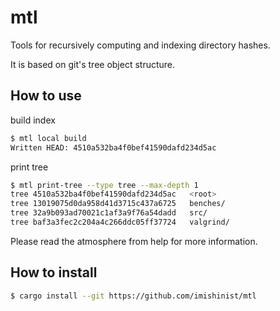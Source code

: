 # mtl

Tools for recursively computing and indexing directory hashes.

It is based on git's tree object structure.

## How to use

build index

```bash
$ mtl local build
Written HEAD: 4510a532ba4f0bef41590dafd234d5ac
```

print tree

```bash
$ mtl print-tree --type tree --max-depth 1
tree 4510a532ba4f0bef41590dafd234d5ac   <root>
tree 13019075d0da958d41d3715c437a6725   benches/
tree 32a9b093ad70021c1af3a9f76a54dadd   src/
tree baf3a3fec2c204a4c266ddc05ff37724   valgrind/
```

Please read the atmosphere from help for more information.


## How to install

```bash
$ cargo install --git https://github.com/imishinist/mtl
```

